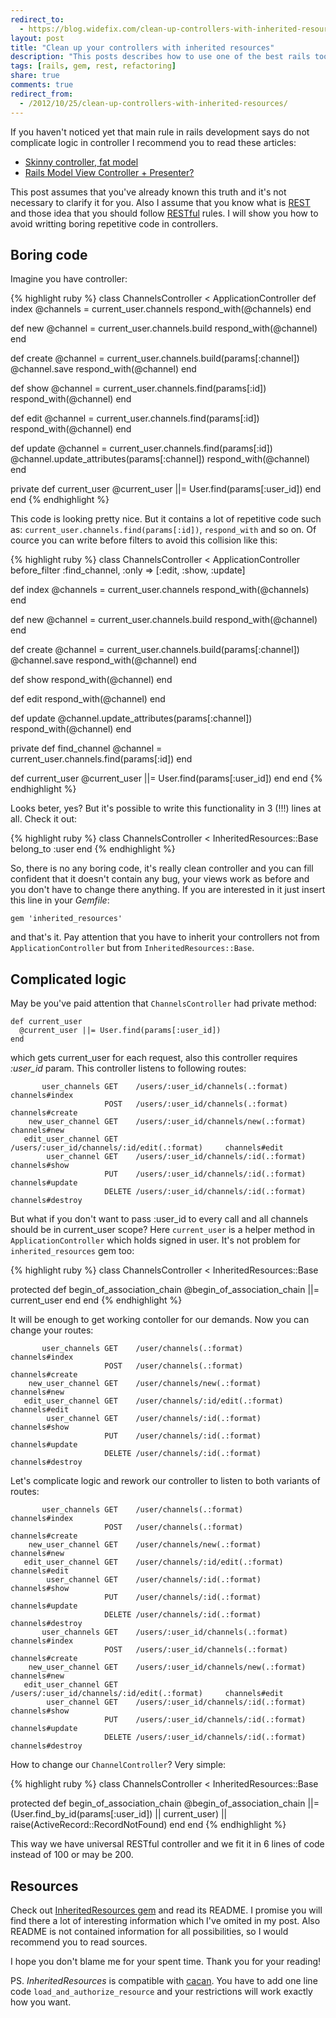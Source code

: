 ```yaml
---
redirect_to:
  - https://blog.widefix.com/clean-up-controllers-with-inherited-resources
layout: post
title: "Clean up your controllers with inherited resources"
description: "This posts describes how to use one of the best rails tools - inherited_resources gem. You will find out how to use it in rails development and how it can help you to spend less time have less bugs in your code. I hope this technique will be useful for all rails developers"
tags: [rails, gem, rest, refactoring]
share: true
comments: true
redirect_from:
  - /2012/10/25/clean-up-controllers-with-inherited-resources/
---
```



If you haven't noticed yet that main rule in rails development says do not complicate logic in controller I recommend you to read these articles:

* [Skinny controller, fat model](http://weblog.jamisbuck.org/2006/10/18/skinny-controller-fat-model)
* [Rails Model View Controller + Presenter?](http://blog.jayfields.com/2006/09/rails-model-view-controller-presenter.html)

This post assumes that you've already known this truth and it's not necessary to clarify it for you. Also I assume that you know what is [REST](https://peepcode.com/products/rest-for-rails-2) and those idea that you should follow [RESTful](https://peepcode.com/products/rest-for-rails-2) rules. I will show you how to avoid writting boring repetitive code in controllers.

## Boring code

Imagine you have controller:

{% highlight ruby %}
class ChannelsController < ApplicationController
  def index
    @channels = current_user.channels
    respond_with(@channels)
  end

  def new
    @channel = current_user.channels.build
    respond_with(@channel)
  end

  def create
    @channel = current_user.channels.build(params[:channel])
    @channel.save
    respond_with(@channel)
  end

  def show
    @channel = current_user.channels.find(params[:id])
    respond_with(@channel)
  end

  def edit
    @channel = current_user.channels.find(params[:id])
    respond_with(@channel)
  end

  def update
    @channel = current_user.channels.find(params[:id])
    @channel.update_attributes(params[:channel])
    respond_with(@channel)
  end

  private
  def current_user
    @current_user ||= User.find(params[:user_id])
  end
end
{% endhighlight %}

This code is looking pretty nice. But it contains a lot of repetitive code such as: `current_user.channels.find(params[:id])`, `respond_with` and so on. Of cource you can write before filters to avoid this collision like this:

{% highlight ruby %}
class ChannelsController < ApplicationController
  before_filter :find_channel, :only => [:edit, :show, :update]

  def index
    @channels = current_user.channels
    respond_with(@channels)
  end

  def new
    @channel = current_user.channels.build
    respond_with(@channel)
  end

  def create
    @channel = current_user.channels.build(params[:channel])
    @channel.save
    respond_with(@channel)
  end

  def show
    respond_with(@channel)
  end

  def edit
    respond_with(@channel)
  end

  def update
    @channel.update_attributes(params[:channel])
    respond_with(@channel)
  end

  private
  def find_channel
    @channel = current_user.channels.find(params[:id])
  end

  def current_user
    @current_user ||= User.find(params[:user_id])
  end
end
{% endhighlight %}

Looks beter, yes? But it's possible to write this functionality in 3 (!!!) lines at all. Check it out:

{% highlight ruby %}
class ChannelsController < InheritedResources::Base
  belong_to :user
end
{% endhighlight %}

So, there is no any boring code, it's really clean controller and you can fill confident that it doesn't contain any bug, your views work as before and you don't have to change there anything.
If you are interested in it just insert this line in your *Gemfile*:

    gem 'inherited_resources'

and that's it. Pay attention that you have to inherit your controllers not from `ApplicationController` but from `InheritedResources::Base`.

## Complicated logic

May be you've paid attention that `ChannelsController` had private method:

    def current_user
      @current_user ||= User.find(params[:user_id])
    end

which gets current_user for each request, also this controller requires *:user_id* param. This controller listens to following routes:

           user_channels GET    /users/:user_id/channels(.:format)              channels#index
                         POST   /users/:user_id/channels(.:format)              channels#create
        new_user_channel GET    /users/:user_id/channels/new(.:format)          channels#new
       edit_user_channel GET    /users/:user_id/channels/:id/edit(.:format)     channels#edit
            user_channel GET    /users/:user_id/channels/:id(.:format)          channels#show
                         PUT    /users/:user_id/channels/:id(.:format)          channels#update
                         DELETE /users/:user_id/channels/:id(.:format)          channels#destroy

But what if you don't want to pass :user_id to every call and all channels should be in current_user scope? Here `current_user` is a helper method in `ApplicationController` which holds signed in user. It's not problem for `inherited_resources` gem too:

{% highlight ruby %}
class ChannelsController < InheritedResources::Base

  protected
  def begin_of_association_chain
    @begin_of_association_chain ||= current_user
  end
end
{% endhighlight %}

It will be enough to get working contoller for our demands. Now you can change your routes:

           user_channels GET    /user/channels(.:format)              channels#index
                         POST   /user/channels(.:format)              channels#create
        new_user_channel GET    /user/channels/new(.:format)          channels#new
       edit_user_channel GET    /user/channels/:id/edit(.:format)     channels#edit
            user_channel GET    /user/channels/:id(.:format)          channels#show
                         PUT    /user/channels/:id(.:format)          channels#update
                         DELETE /user/channels/:id(.:format)          channels#destroy

Let's complicate logic and rework our controller to listen to both variants of routes:

           user_channels GET    /user/channels(.:format)              channels#index
                         POST   /user/channels(.:format)              channels#create
        new_user_channel GET    /user/channels/new(.:format)          channels#new
       edit_user_channel GET    /user/channels/:id/edit(.:format)     channels#edit
            user_channel GET    /user/channels/:id(.:format)          channels#show
                         PUT    /user/channels/:id(.:format)          channels#update
                         DELETE /user/channels/:id(.:format)          channels#destroy
           user_channels GET    /users/:user_id/channels(.:format)              channels#index
                         POST   /users/:user_id/channels(.:format)              channels#create
        new_user_channel GET    /users/:user_id/channels/new(.:format)          channels#new
       edit_user_channel GET    /users/:user_id/channels/:id/edit(.:format)     channels#edit
            user_channel GET    /users/:user_id/channels/:id(.:format)          channels#show
                         PUT    /users/:user_id/channels/:id(.:format)          channels#update
                         DELETE /users/:user_id/channels/:id(.:format)          channels#destroy

How to change our `ChannelController`? Very simple:

{% highlight ruby %}
class ChannelsController < InheritedResources::Base

  protected
  def begin_of_association_chain
    @begin_of_association_chain ||= (User.find_by_id(params[:user_id]) || current_user) || raise(ActiveRecord::RecordNotFound)
  end
end
{% endhighlight %}

This way we have universal RESTful controller and we fit it in 6 lines of code instead of 100 or may be 200.

## Resources

Check out [InheritedResources gem](https://github.com/josevalim/inherited_resources) and read its README. I promise you will find there a lot of interesting information which I've omited in my post. Also README is not contained information for all possibilities, so I would recommend you to read sources.

I hope you don't blame me for your spent time. Thank you for your reading!

PS. *InheritedResources* is  compatible with [cacan](https://github.com/ryanb/cancan/wiki/Inherited-Resources). You have to add one line code `load_and_authorize_resource` and your restrictions will work exactly how you want.
